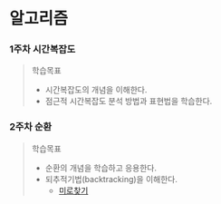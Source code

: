  # 알고리즘

### 1주차 시간복잡도 
> 학습목표 
> - 시간복잡도의 개념을 이해한다.
> - 점근적 시간복잡도 분석 방법과 표현법을 학습한다. 

### 2주차 순환 
> 학습목표
> - 순환의 개념을 학습하고 응용한다.
> - 되추적기법(backtracking)을 이해한다.
>   - [미로찾기](https://github.com/gangintheremark/study/blob/master/%EC%95%8C%EA%B3%A0%EB%A6%AC%EC%A6%98/%EC%88%9C%ED%99%98/%EB%AF%B8%EB%A1%9C%EC%B0%BE%EA%B8%B0.java)